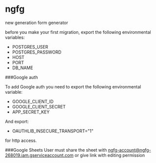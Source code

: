 # ngfg
new generation form generator

before you make your first migration, export the following environmental variables:
- POSTGRES_USER
- POSTGRES_PASSWORD
- HOST
- PORT
- DB_NAME

###Google auth

To add Google auth you need to export the following environmental variable:
 - GOOGLE_CLIENT_ID
 - GOOGLE_CLIENT_SECRET
 - APP_SECRET_KEY

And export:
- OAUTHLIB_INSECURE_TRANSPORT="1"

for http access.

###Google Sheets
User must share the sheet with ngfg-account@ngfg-268019.iam.gserviceaccount.com
or give link with editing permission